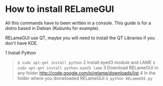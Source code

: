 # How to install RELameGUI #

All this commands have to been written in a console. This guide is for a distro based in Debian (Kubuntu for example).

RELameGUI use QT, maybe you will need to install the QT Libraries if you don't have KDE.

1 Install Python
> `$ sudo apt-get install python`
2 Install eyed3 module and LAME
> `$ sudo apt-get install python-eyed3 lame`
3 Download RELameGUI in any folder
> http://code.google.com/p/relame/downloads/list
4 In the folder where you donwloaded RELameGUI
> `$ python RELameGUI.py`